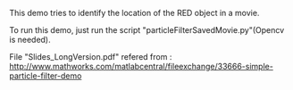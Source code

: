 This demo tries to identify the location of the RED object in a movie.

To run this demo, just run the script "particleFilterSavedMovie.py"(Opencv is needed).

File "Slides_LongVersion.pdf" refered from : http://www.mathworks.com/matlabcentral/fileexchange/33666-simple-particle-filter-demo